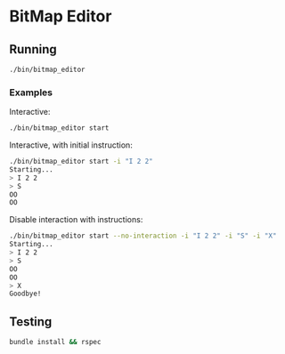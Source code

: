 # BitMap Editor

## Running
```bash
./bin/bitmap_editor
```

### Examples

Interactive:
```bash
./bin/bitmap_editor start
```

Interactive, with initial instruction:
```bash
./bin/bitmap_editor start -i "I 2 2"
Starting...
> I 2 2
> S
OO
OO
```

Disable interaction with instructions:
```bash
./bin/bitmap_editor start --no-interaction -i "I 2 2" -i "S" -i "X"
Starting...
> I 2 2
> S
OO
OO
> X
Goodbye!
```

## Testing
```bash
bundle install && rspec
```
